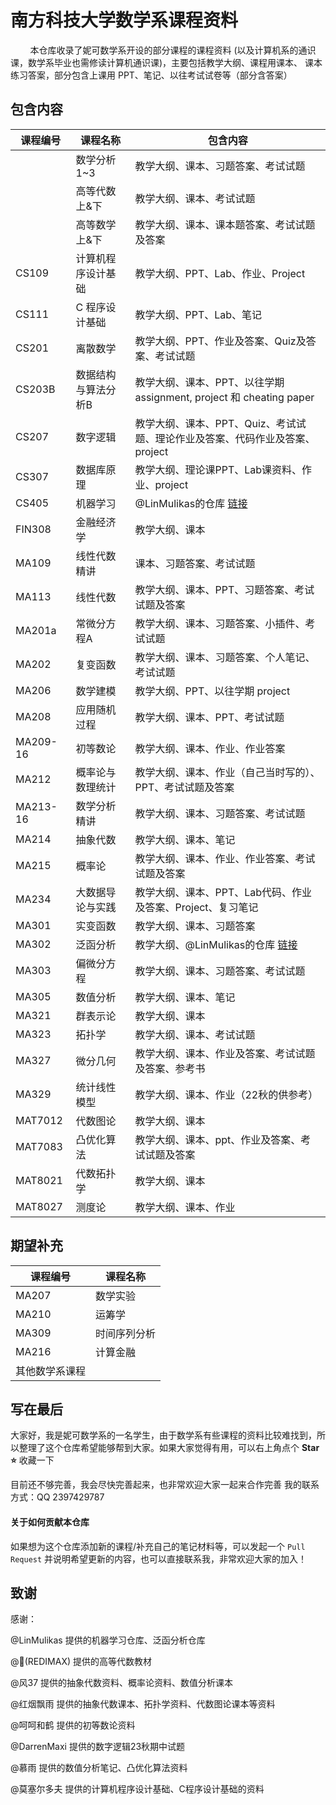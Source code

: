 # 南方科技大学数学系课程资料

&nbsp;&nbsp;&nbsp;&nbsp;&nbsp;&nbsp;&nbsp;&nbsp;本仓库收录了妮可数学系开设的部分课程的课程资料 (以及计算机系的通识课，数学系毕业也需修读计算机通识课)，主要包括教学大纲、课程用课本、 课本练习答案，部分包含上课用 PPT、笔记、以往考试试卷等（部分含答案）



## 包含内容

| 课程编号 | 课程名称            | 包含内容                                                     |
| -------- | ------------------- | ------------------------------------------------------------ |
|          | 数学分析1~3         | 教学大纲、课本、习题答案、考试试题                           |
|          | 高等代数上&下       | 教学大纲、课本、考试试题                                     |
|          | 高等数学上&下       | 教学大纲、课本、课本题答案、考试试题及答案                   |
| CS109    | 计算机程序设计基础  | 教学大纲、PPT、Lab、作业、Project                            |
| CS111    | C 程序设计基础      | 教学大纲、PPT、Lab、笔记                                     |
| CS201    | 离散数学            | 教学大纲、PPT、作业及答案、Quiz及答案、考试试题              |
| CS203B   | 数据结构与算法分析B | 教学大纲、课本、PPT、以往学期 assignment, project 和 cheating paper |
| CS207    | 数字逻辑            | 教学大纲、课本、PPT、Quiz、考试试题、理论作业及答案、代码作业及答案、project<br/> |
| CS307    | 数据库原理          | 教学大纲、理论课PPT、Lab课资料、作业、project                |
| CS405    | 机器学习            | @LinMulikas的仓库 [链接](https://github.com/LinMulikas/SUSTech-CS405-Machine-Learning) |
| FIN308   | 金融经济学          | 教学大纲、课本                                               |
| MA109    | 线性代数精讲        | 课本、习题答案、考试试题                                     |
| MA113    | 线性代数            | 教学大纲、课本、PPT、习题答案、考试试题及答案                |
| MA201a   | 常微分方程A         | 教学大纲、课本、习题答案、小插件、考试试题                   |
| MA202    | 复变函数            | 教学大纲、课本、习题答案、个人笔记、考试试题                 |
| MA206    | 数学建模            | 教学大纲、PPT、以往学期 project                              |
| MA208    | 应用随机过程        | 教学大纲、课本、PPT、考试试题                                |
| MA209-16 | 初等数论            | 教学大纲、课本、作业、作业答案                               |
| MA212    | 概率论与数理统计    | 教学大纲、课本、作业（自己当时写的）、PPT、考试试题及答案    |
| MA213-16 | 数学分析精讲        | 教学大纲、课本、习题答案、考试试题                           |
| MA214    | 抽象代数            | 教学大纲、课本、笔记                                         |
| MA215    | 概率论              | 教学大纲、课本、作业、作业答案、考试试题及答案               |
| MA234    | 大数据导论与实践    | 教学大纲、课本、PPT、Lab代码、作业及答案、Project、复习笔记  |
| MA301    | 实变函数            | 教学大纲、课本、习题答案                                     |
| MA302    | 泛函分析            | 教学大纲、@LinMulikas的仓库 [链接](https://github.com/LinMulikas/SUSTech-MA302-Functional-Analysis) |
| MA303    | 偏微分方程          | 教学大纲、课本、习题答案、考试试题                           |
| MA305    | 数值分析            | 教学大纲、课本、笔记                                         |
| MA321    | 群表示论            | 教学大纲、课本                                               |
| MA323    | 拓扑学              | 教学大纲、课本、考试试题                                     |
| MA327    | 微分几何            | 教学大纲、课本、作业及答案、考试试题及答案、参考书           |
| MA329    | 统计线性模型        | 教学大纲、课本、作业（22秋的供参考）                         |
| MAT7012  | 代数图论            | 教学大纲、课本                                               |
| MAT7083  | 凸优化算法          | 教学大纲、课本、ppt、作业及答案、考试试题及答案              |
| MAT8021  | 代数拓扑学          | 教学大纲、课本                                               |
| MAT8027  | 测度论              | 教学大纲、课本、作业                                         |



## 期望补充

| 课程编号       | 课程名称     |
| -------------- | ------------ |
| MA207          | 数学实验     |
| MA210          | 运筹学       |
| MA309          | 时间序列分析 |
| MA216          | 计算金融     |
| 其他数学系课程 |              |



## 写在最后

大家好，我是妮可数学系的一名学生，由于数学系有些课程的资料比较难找到，所以整理了这个仓库希望能够帮到大家。如果大家觉得有用，可以右上角点个 **Star :star:** 收藏一下

目前还不够完善，我会尽快完善起来，也非常欢迎大家一起来合作完善
我的联系方式：QQ 2397429787

#### 关于如何贡献本仓库

如果想为这个仓库添加新的课程/补充自己的笔记材料等，可以发起一个 `Pull Request` 并说明希望更新的内容，也可以直接联系我，非常欢迎大家的加入！



## 致谢

感谢：

@LinMulikas 提供的机器学习仓库、泛函分析仓库 

@🐬(REDIMAX) 提供的高等代数教材 

@风37 提供的抽象代数资料、概率论资料、数值分析课本 

@红烟飘雨 提供的抽象代数课本、拓扑学资料、代数图论课本等资料 

@呵呵和鹤 提供的初等数论资料 

@DarrenMaxi 提供的数字逻辑23秋期中试题 

@慕雨 提供的数值分析笔记、凸优化算法资料

@莫塞尔多夫 提供的计算机程序设计基础、C程序设计基础的资料



​    
